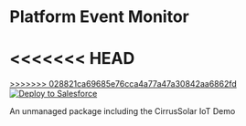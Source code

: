 Platform Event Monitor
=======

<<<<<<< HEAD
<a href="https://boiling-dawn-9130.herokuapp.com/?owner=kgowru&repo=PlatformEventMonitor">
=======

<a href="https://boiling-dawn-9130.herokuapp.com/?owner=kgowru&repo=CirrusSolar">
>>>>>>> 028821ca69685e76cca4a77a47a30842aa6862fd
  <img alt="Deploy to Salesforce"
       src="https://raw.githubusercontent.com/afawcett/githubsfdeploy/master/src/main/webapp/resources/img/deploy.png">
</a>

An unmanaged package including the CirrusSolar IoT Demo
